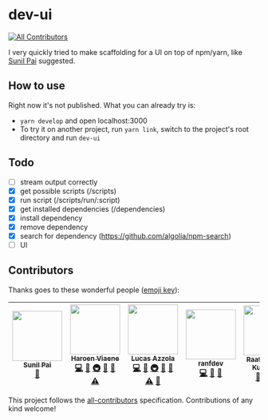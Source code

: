 # dev-ui

[![All Contributors](https://img.shields.io/badge/all_contributors-5-orange.svg?style=flat-square)](#contributors)

I very quickly tried to make scaffolding for a UI on top of npm/yarn, like [Sunil Pai](https://twitter.com/threepointone/status/948559739826376704) suggested.

## How to use

Right now it's not published. What you can already try is:

* `yarn develop` and open localhost:3000
* To try it on another project, run `yarn link`, switch to the project's root directory and run `dev-ui`

## Todo

* [ ] stream output correctly
* [x] get possible scripts (/scripts)
* [x] run script (/scripts/run/:script)
* [x] get installed dependencies (/dependencies)
* [x] install dependency
* [x] remove dependency
* [x] search for dependency (https://github.com/algolia/npm-search)
* [ ] UI

## Contributors

Thanks goes to these wonderful people ([emoji key](https://github.com/kentcdodds/all-contributors#emoji-key)):

<!-- ALL-CONTRIBUTORS-LIST:START - Do not remove or modify this section -->
<!-- prettier-ignore -->
| [<img src="https://avatars2.githubusercontent.com/u/18808?v=4" width="100px;"/><br /><sub><b>Sunil Pai</b></sub>](https://github.com/threepointone)<br />[🤔](#ideas-threepointone "Ideas, Planning, & Feedback") | [<img src="https://avatars3.githubusercontent.com/u/6270048?v=4" width="100px;"/><br /><sub><b>Haroen Viaene</b></sub>](https://haroen.me)<br />[💻](https://github.com/Haroenv/npm-ui/commits?author=Haroenv "Code") [🐛](https://github.com/Haroenv/npm-ui/issues?q=author%3AHaroenv "Bug reports") [🚇](#infra-Haroenv "Infrastructure (Hosting, Build-Tools, etc)") [🤔](#ideas-Haroenv "Ideas, Planning, & Feedback") [👀](#review-Haroenv "Reviewed Pull Requests") [⚠️](https://github.com/Haroenv/npm-ui/commits?author=Haroenv "Tests") | [<img src="https://avatars3.githubusercontent.com/u/1297597?v=4" width="100px;"/><br /><sub><b>Lucas Azzola</b></sub>](https://twitter.com/lucasazzola)<br />[💻](https://github.com/Haroenv/npm-ui/commits?author=azz "Code") [🐛](https://github.com/Haroenv/npm-ui/issues?q=author%3Aazz "Bug reports") [🚇](#infra-azz "Infrastructure (Hosting, Build-Tools, etc)") [🤔](#ideas-azz "Ideas, Planning, & Feedback") [👀](#review-azz "Reviewed Pull Requests") [⚠️](https://github.com/Haroenv/npm-ui/commits?author=azz "Tests") [🔧](#tool-azz "Tools") | [<img src="https://avatars3.githubusercontent.com/u/23294184?v=4" width="100px;"/><br /><sub><b>ranfdev</b></sub>](https://github.com/ranfdev)<br />[💻](https://github.com/Haroenv/npm-ui/commits?author=ranfdev "Code") [🎨](#design-ranfdev "Design") [🤔](#ideas-ranfdev "Ideas, Planning, & Feedback") | [<img src="https://avatars0.githubusercontent.com/u/3108160?v=4" width="100px;"/><br /><sub><b>Raathigeshan Kugarajan</b></sub>](https://twitter.com/Raathigesh)<br />[🤔](#ideas-Raathigesh "Ideas, Planning, & Feedback") [📦](#platform-Raathigesh "Packaging/porting to new platform") [💻](https://github.com/Haroenv/npm-ui/commits?author=Raathigesh "Code") |
| :---: | :---: | :---: | :---: | :---: |
<!-- ALL-CONTRIBUTORS-LIST:END -->

This project follows the [all-contributors](https://github.com/kentcdodds/all-contributors) specification. Contributions of any kind welcome!
